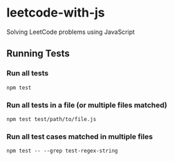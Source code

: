 # leetcode-with-js

Solving LeetCode problems using JavaScript

## Running Tests

### Run all tests

```shell
npm test
```

### Run all tests in a file (or multiple files matched)

```shell
npm test test/path/to/file.js
```

### Run all test cases matched in multiple files

```shell
npm test -- --grep test-regex-string
```
